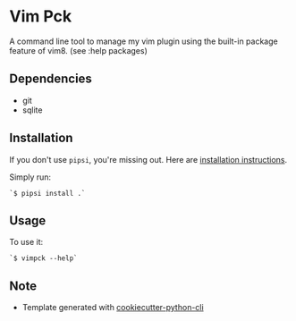 # Vim Pck

A command line tool to manage my vim plugin using the built-in package
feature of vim8. (see :help packages)

## Dependencies

* git
* sqlite

## Installation

If you don't use `pipsi`, you're missing out.
Here are [installation instructions](https://github.com/mitsuhiko/pipsi#readme).

Simply run:

    `$ pipsi install .`

## Usage

To use it:

    `$ vimpck --help`

## Note

* Template generated with
  [cookiecutter-python-cli](https://github.com/nvie/cookiecutter-python-cli)
